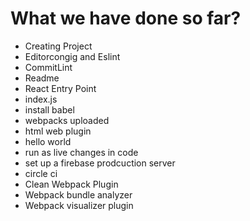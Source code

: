 # What we have done so far?

- Creating Project
- Editorcongig and Eslint
- CommitLint
- Readme
- React Entry Point
- index.js
- install babel
- webpacks uploaded
- html web plugin
- hello world
- run as live changes in code
- set up a firebase prodcuction server
- circle ci
- Clean Webpack Plugin
- Webpack bundle analyzer
- Webpack visualizer plugin
